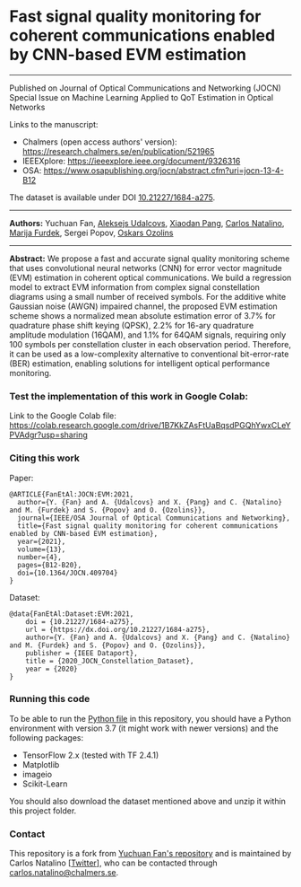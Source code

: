 # Fast signal quality monitoring for coherent communications enabled by CNN-based EVM estimation

---
Published on Journal of Optical Communications and Networking (JOCN) Special Issue on Machine Learning Applied to QoT Estimation in Optical Networks

Links to the manuscript:
- Chalmers (open access authors' version): https://research.chalmers.se/en/publication/521965
- IEEEXplore: https://ieeexplore.ieee.org/document/9326316
- OSA: https://www.osapublishing.org/jocn/abstract.cfm?uri=jocn-13-4-B12

The dataset is available under DOI [10.21227/1684-a275](https://dx.doi.org/10.21227/1684-a275).

---
**Authors:** Yuchuan Fan, [Aleksejs Udalcovs](https://orcid.org/0000-0003-3754-0265), [Xiaodan Pang](https://orcid.org/0000-0003-4906-1704), [Carlos Natalino](https://orcid.org/0000-0001-7501-5547), [Marija Furdek](https://orcid.org/0000-0001-5600-3700), Sergei Popov, [Oskars Ozolins](https://orcid.org/0000-0001-9839-7488)

---

**Abstract:** We propose a fast and accurate signal quality monitoring scheme that uses convolutional neural networks (CNN) for error vector magnitude (EVM) estimation in coherent optical communications. We build a regression model to extract EVM information from complex signal constellation diagrams using a small number of received symbols. For the additive white Gaussian noise (AWGN) impaired channel, the proposed EVM estimation scheme shows a normalized mean absolute estimation error of 3.7% for quadrature phase shift keying (QPSK), 2.2% for 16-ary quadrature amplitude modulation (16QAM), and 1.1% for 64QAM signals, requiring only 100 symbols per constellation cluster in each observation period. Therefore, it can be used as a low-complexity alternative to conventional bit-error-rate (BER) estimation, enabling solutions for intelligent optical performance monitoring.

### Test the implementation of this work in Google Colab:

Link to the Google Colab file: https://colab.research.google.com/drive/1B7KkZAsFtUaBqsdPGQhYwxCLeYPVAdgr?usp=sharing

### Citing this work

Paper:
```
@ARTICLE{FanEtAl:JOCN:EVM:2021,
  author={Y. {Fan} and A. {Udalcovs} and X. {Pang} and C. {Natalino} and M. {Furdek} and S. {Popov} and O. {Ozolins}},
  journal={IEEE/OSA Journal of Optical Communications and Networking}, 
  title={Fast signal quality monitoring for coherent communications enabled by CNN-based EVM estimation}, 
  year={2021},
  volume={13},
  number={4},
  pages={B12-B20},
  doi={10.1364/JOCN.409704}
}
```

Dataset:
```
@data{FanEtAl:Dataset:EVM:2021,
    doi = {10.21227/1684-a275},
    url = {https://dx.doi.org/10.21227/1684-a275},
    author={Y. {Fan} and A. {Udalcovs} and X. {Pang} and C. {Natalino} and M. {Furdek} and S. {Popov} and O. {Ozolins}},
    publisher = {IEEE Dataport},
    title = {2020_JOCN_Constellation_Dataset},
    year = {2020}
}
```

### Running this code

To be able to run the [Python file](JOCN_EVM_estimation.py) in this repository, you should have a Python environment with version 3.7 (it might work with newer versions) and the following packages:
- TensorFlow 2.x (tested with TF 2.4.1)
- Matplotlib
- imageio
- Scikit-Learn

You should also download the dataset mentioned above and unzip it within this project folder.

### Contact

This repository is a fork from [Yuchuan Fan's repository](https://github.com/JhoneFan/2020_JOCN_EVM_Estimation_using_CNN) 
and is maintained by Carlos Natalino [[Twitter](https://twitter.com/NatalinoCarlos)], who can be contacted through carlos.natalino@chalmers.se.

